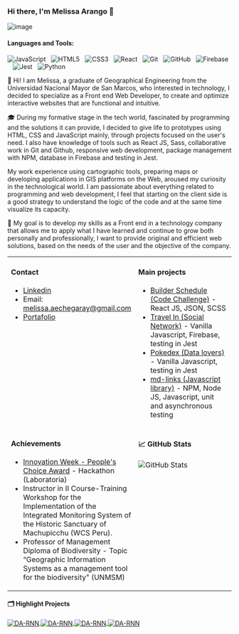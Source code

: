 ### Hi there, I'm Melissa Arango 👋

![image](https://user-images.githubusercontent.com/68023969/115975550-5bf6a680-a52b-11eb-951a-a629ff5450bb.png)

#### Languages and Tools:

![JavaScript](https://img.shields.io/badge/-JavaScript-black?logo=javascript&style=social)&nbsp;&nbsp;
![HTML5](https://img.shields.io/badge/-HTML5-black?logo=html5&style=social)&nbsp;&nbsp;
![CSS3](https://img.shields.io/badge/-CSS3-black?logo=css3&style=social)&nbsp;&nbsp;
![React](https://img.shields.io/badge/-React-black?logo=react&style=social)&nbsp;&nbsp;
![Git](https://img.shields.io/badge/-Git-black?logo=git&style=social)&nbsp;&nbsp;
![GitHub](https://img.shields.io/badge/-GitHub-black?logo=github&style=social)&nbsp;&nbsp;
![Firebase](https://img.shields.io/badge/-Firebase-black?logo=firebase&style=social)&nbsp;&nbsp;
![Jest](https://img.shields.io/badge/-Jest-black?logo=jest&style=social)&nbsp;&nbsp;
![Python](https://img.shields.io/badge/-Python-black?logo=Python&style=social)&nbsp;&nbsp;

👋 Hi! I am Melissa, a graduate of Geographical Engineering from the Universidad Nacional Mayor de San Marcos, who interested in technology, I decided to specialize as a Front end Web Developer, to create and optimize interactive websites that are functional and intuitive.

🎓 During my formative stage in the tech world, fascinated by programming and the solutions it can provide, I decided to give life to prototypes using HTML, CSS and JavaScript mainly, through projects focused on the user's need. I also have knowledge of tools such as React JS, Sass, collaborative work in Git and Github, responsive web development, package management with NPM, database in Firebase and testing in Jest.

My work experience using cartographic tools, preparing maps or developing applications in GIS platforms on the Web, aroused my curiosity in the technological world. I am passionate about everything related to programming and web development, I feel that starting on the client side is a good strategy to understand the logic of the code and at the same time visualize its capacity.

🎯 My goal is to develop my skills as a Front end in a technology company that allows me to apply what I have learned and continue to grow both personally and professionally, I want to provide original and efficient web solutions, based on the needs of the user and the objective of the company.

<table width="800px">
<tr>
<td valign="top" width="50%">
  
 #### Contact
  
 * [Linkedin](https://www.linkedin.com/in/emae1712/)
 * Email: melissa.aechegaray@gmail.com
 * [Portafolio](https://portafolio-melissa-arango.web.app/)
 </td>
<td valign="top" width="50%">

#### Main projects

* <a href='https://github.com/emae1712/Schedule-RB' target='_blank'>Builder Schedule (Code Challenge)</a> - React JS, JSON, SCSS
* <a href='https://emae1712.github.io/LIM013-fe-social-network/' target='_blank'>Travel In (Social Network)</a> - Vanilla Javascript, Firebase, testing in Jest
* <a href='https://emae1712.github.io/LIM013-data-lovers/' target='_blank'>Pokedex (Data lovers)</a> - Vanilla Javascript, testing in Jest
* <a href='https://emae1712.github.io/emae--md-links/' target='_blank'>md-links (Javascript library)</a> - NPM, Node JS, Javascript, unit and asynchronous testing

</td>
</tr>

<tr>
<td valign="top" width="50%">
  
 #### Achievements
  
 * <a href='https://www.credential.net/8f8daa35-60fd-4e7a-8e24-e7d89d939804' target='_blank'>Innovation Week - People's Choice Award</a> - Hackathon (Laboratoria)
 * Instructor in II Course-Training Workshop for the Implementation of the Integrated Monitoring System of the Historic Sanctuary of Machupicchu (WCS Peru).
 * Professor of Management Diploma of Biodiversity - Topic “Geographic Information Systems as a management tool for the biodiversity" (UNMSM)
 </td>
<td valign="top" width="50%">

#### 📈 GitHub Stats
<p><img src="https://github-readme-stats.vercel.app/api?username=emae1712&amp;show_icons=true&theme=gotham" alt="GitHub Stats"></p>
</td>
</tr>
</table>

#### 🗂️ Highlight Projects

<a href="https://github.com/emae1712/Schedule-RB">
  <img align="center" src="https://github-readme-stats.vercel.app/api/pin/?username=emae1712&repo=Schedule-RB&show_icons=true&line_height=27&title_color=6aa6f8&text_color=8a919a&icon_color=6aa6f8&bg_color=22272e" alt="DA-RNN" />
</a>
<a href="https://emae1712.github.io/LIM013-fe-social-network">
  <img align="center" src="https://github-readme-stats.vercel.app/api/pin/?username=emae1712&repo=LIM013-fe-social-network&show_icons=true&line_height=27&title_color=6aa6f8&text_color=8a919a&icon_color=6aa6f8&bg_color=22272e" alt="DA-RNN" />
</a>
<a href="https://emae1712.github.io/LIM013-data-lovers/">
  <img align="center" src="https://github-readme-stats.vercel.app/api/pin/?username=emae1712&repo=LIM013-data-lovers&show_icons=true&line_height=27&title_color=6aa6f8&text_color=8a919a&icon_color=6aa6f8&bg_color=22272e" alt="DA-RNN" />
</a>
<a href="https://emae1712.github.io/emae--md-links/">
  <img align="center" src="https://github-readme-stats.vercel.app/api/pin/?username=emae1712&repo=emae--md-links&show_icons=true&line_height=27&title_color=6aa6f8&text_color=8a919a&icon_color=6aa6f8&bg_color=22272e" alt="DA-RNN" />
</a>

<!--
**emae1712/emae1712** is a ✨ _special_ ✨ repository because its `README.md` (this file) appears on your GitHub profile.

Here are some ideas to get you started:

- 🔭 I’m currently working on ...
- 🌱 I’m currently learning ...
- 👯 I’m looking to collaborate on ...
- 🤔 I’m looking for help with ...
- 💬 Ask me about ...
- 📫 How to reach me: ...
- 😄 Pronouns: ...
- ⚡ Fun fact: ...
-->

